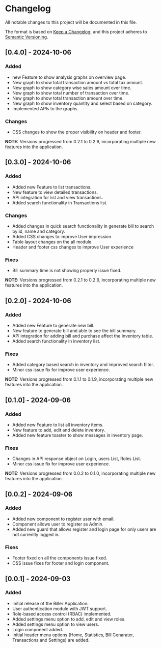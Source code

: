 # Changelog

All notable changes to this project will be documented in this file.

The format is based on [Keep a Changelog](https://keepachangelog.com/en/1.0.0/), and this project adheres to [Semantic Versioning](https://semver.org/spec/v2.0.0.html).

## [0.4.0] - 2024-10-06
### Added
- new Feature to show analysis graphs on overview page.
- New graph to show total transaction amount vs total tax amount.
- New graph to show category wise sales amount over time.
- New graph to show total number of transaction over time.
- New graph to show total transaction amount over time.
- New graph to show inventory quantity and select based on category.
- Implemented APIs to the graphs.

### Changes
- CSS changes to show the proper visibility on header and footer.

**NOTE:** Versions progressed from 0.2.1 to 0.2.9, incorporating multiple new features into the application.

## [0.3.0] - 2024-10-06
### Added
- Added new Feature to list transactions.
- New feature to view detailed transactions.
- API integration for list and view transactions.
- Added search functionality in Transactions list.

### Changes
- Added changes in quick search functionality in generate bill to search by id, name and category.
- Added CSS changes to improve User impression
- Table layout changes on the all module
- Header and footer css changes to improve User experience

### Fixes
- Bill summary time is not showing properly issue fixed.

**NOTE:** Versions progressed from 0.2.1 to 0.2.9, incorporating multiple new features into the application.

## [0.2.0] - 2024-10-06
### Added
- Added new Feature to generate new bill.
- New feature to generate bill and able to see the bill summary.
- API integration for adding bill and purchase affect the inventory table.
- Added search functionality in inventory list.

### Fixes
- Added category based search in inventory and improved search filter.
- Minor css issue fix for improve user experience.

**NOTE:** Versions progressed from 0.1.1 to 0.1.9, incorporating multiple new features into the application.

## [0.1.0] - 2024-09-06
### Added
- Added new Feature to list all inventory items.
- New feature to add, edit and delete inventory.
- Added new feature toaster to show messages in inventory page.

### Fixes
- Changes in API response object on Login, users List, Roles List.
- Minor css issue fix for improve user experience.

**NOTE:** Versions progressed from 0.0.2 to 0.1.0, incorporating multiple new features into the application.

## [0.0.2] - 2024-09-06
### Added
- Added new component to register user with email.
- Component allows user to register as Admin.
- Added new guard that allows register and login page for only users are not currently logged in.

### Fixes
- Footer fixed on all the components issue fixed.
- CSS issue fixes for footer and login component.

## [0.0.1] - 2024-09-03
### Added
- Initial release of the Biller Application.
- User authentication module with JWT support.
- Role-based access control (RBAC) implemented.
- Added settings menu option to add, edit and view roles.
- Added settings menu option to view users.
- Login component added.
- Initial header menu options (Home, Statistics, Bill Genarator, Transactions and Settings) are added.
